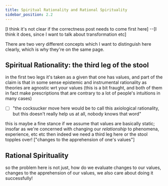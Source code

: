 ```yaml
---
title: Spiritual Rationality and Rational Spirituality
sidebar_position: 2.2
---
```

[I think it's not clear if the correctness post needs to come first here]
--[I think it does, since I want to talk about transformation etc]

There are two very different concepts which I want to distinguish here clearly, which is why they're on the same page.

## Spiritual Rationality: the third leg of the stool
in the first two legs it's taken as a given that one has values, and part of the claim is that in some sense
epistemic and instrumental rationality as theories are agnostic wrt your values
  (this is a bit fraught, and both of them in fact make prescriptions that are contrary to a lot of people's
  intuitions in many cases)

- [ ] "the cocksucker move here would be to call this axiological rationality, but this doesn't really help us at all, nobody knows that word"

this is maybe a fine stance if we assume that values are basically static; insofar as we're concerned with changing our *relationship* to phenomena, experience, etc etc then indeed we need a third leg here or the stool topples over!
["changes to the apprehension of one's values"]

## Rational Spirituality
so the problem here is not just, how do we evaluate changes to our values, changes to the apprehension of our values, we also care about doing it successfully!
